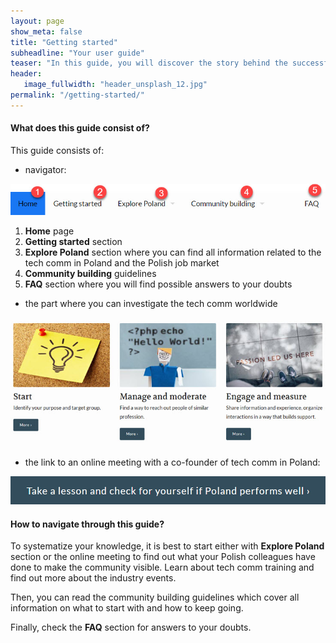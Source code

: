 ```yaml
---
layout: page
show_meta: false
title: "Getting started"
subheadline: "Your user guide"
teaser: "In this guide, you will discover the story behind the successful creation of the tech comm community in Poland. Following the path, you will find out how much can be done, not necessarily with a predefined budget to bring the industry together."
header:
   image_fullwidth: "header_unsplash_12.jpg"
permalink: "/getting-started/"
---
```



#### What does this guide consist of?


This guide consists of:

* navigator:

![menu](../images/main_menu.jpg)

1. **Home** page
2. **Getting started** section
3. **Explore Poland** section where you can find all information related to the tech comm in Poland and the Polish job market
4. **Community building** guidelines
5. **FAQ** section where you will find possible answers to your doubts

* the part where you can investigate the tech comm worldwide

![roadmap](../images/com_roadmap.jpg)

* the link to an online meeting with a co-founder of tech comm in Poland:

![link](../images/link.jpg)




#### How to navigate through this guide?

To systematize your knowledge, it is best to start either with **Explore Poland** section or the online meeting to find out what your Polish colleagues have done to make the community visible. Learn about tech comm training and find out more about the industry events.

Then, you can read the community building guidelines which cover all information on what to start with and how to keep going. 

Finally, check the **FAQ** section for answers to your doubts.

